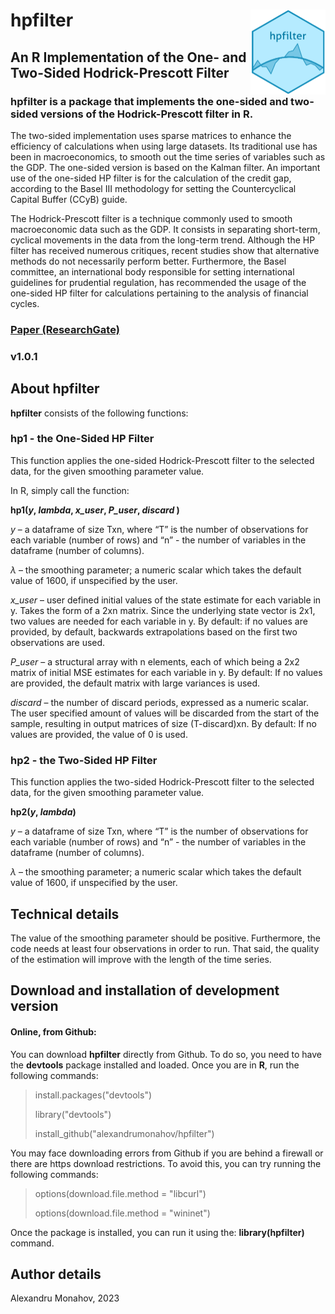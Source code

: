 # hpfilter <img src="man/figures/logo.png" align="right" height="136" />

## An R Implementation of the One- and Two-Sided Hodrick-Prescott Filter

### **hpfilter** is a package that implements the one-sided and two-sided versions of the Hodrick-Prescott filter in R.

The two-sided implementation uses sparse matrices to enhance the efficiency of calculations when using large datasets. Its traditional use has been in macroeconomics, to smooth out the time series of variables such as the GDP. The one-sided version is based on the Kalman filter. An important use of the one-sided HP filter is for the calculation of the credit gap, according to the Basel III methodology for setting the Countercyclical Capital Buffer (CCyB) guide.

The Hodrick-Prescott filter is a technique commonly used to smooth macroeconomic data such as the GDP. It consists in separating short-term, cyclical movements in the data from the long-term trend. Although the HP filter has received numerous critiques, recent studies show that alternative methods do not necessarily perform better. Furthermore, the Basel committee, an international body responsible for setting international guidelines for prudential regulation, has recommended the usage of the one-sided HP filter for calculations pertaining to the analysis of financial cycles.

### [Paper (ResearchGate)](http://dx.doi.org/10.13140/RG.2.2.12251.85282)

### v1.0.1

## About hpfilter

**hpfilter** consists of the following functions:

### hp1 - the One-Sided HP Filter
This function applies the one-sided Hodrick-Prescott filter to the selected data, for the given smoothing parameter value.

In R, simply call the function:

**hp1(_y_, _lambda_, _x_user_, _P_user_, _discard_ )**

_y_	–	a dataframe of size Txn, where “T” is the number of observations for each variable (number of rows) and “n” - the number of variables in the dataframe (number of columns).

_λ_	–	the smoothing parameter; a numeric scalar which takes the default value of 1600, if unspecified by the user.

_x_user_	–	user defined initial values of the state estimate for each variable in y. Takes the form of a 2xn matrix. Since the underlying state vector is 2x1, two values are needed for each variable in y.
By default: if no values are provided, by default, backwards extrapolations based on the first two observations are used.

_P_user_	–	a structural array with n elements, each of which being a 2x2 matrix of initial MSE estimates for each variable in y.
By default: If no values are provided, the default matrix with large variances is used.

_discard_	–	the number of discard periods, expressed as a numeric scalar. The user specified amount of values will be discarded from the start of the sample, resulting in output matrices of size (T-discard)xn.
By default: If no values are provided, the value of 0 is used.

### hp2 - the Two-Sided HP Filter
This function applies the two-sided Hodrick-Prescott filter to the selected data, for the given smoothing parameter value.

**hp2(_y_, _lambda_)**

_y_	–	a dataframe of size Txn, where “T” is the number of observations for each variable (number of rows) and “n” - the number of variables in the dataframe (number of columns).

_λ_	–	the smoothing parameter; a numeric scalar which takes the default value of 1600, if unspecified by the user.

## Technical details

The value of the smoothing parameter should be positive. Furthermore, the code needs at least four observations in order to run. That said, the quality of the estimation will improve with the length of the time series.

## Download and installation of development version

#### Online, from Github:

You can download **hpfilter** directly from Github. To do so, you need to have the **devtools** package installed and loaded. Once you are in **R**, run the following commands:

> install.packages("devtools")
>
> library("devtools")
>
> install_github("alexandrumonahov/hpfilter")

You may face downloading errors from Github if you are behind a firewall or there are https download restrictions. To avoid this, you can try running the following commands:

> options(download.file.method = "libcurl")
>
> options(download.file.method = "wininet")

Once the package is installed, you can run it using the: **library(hpfilter)** command.

## Author details

Alexandru Monahov, 2023

